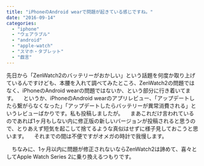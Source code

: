 ```yaml
---
title: "iPhoneのAndroid wearで問題が起きている感じですね。"
date: "2016-09-14"
categories: 
  - "iphone"
  - "ウェアラブル"
  - "android"
  - "apple-watch"
  - "スマホ・タブレット"
  - "戯言"
---
```


先日から「ZenWatch2のバッテリーがおかしい」という話題を何度か取り上げているんですけども、本腰を入れて調べてみたところ、ZenWatch2の問題ではなく、iPhoneのAndroid wearの問題ではないか、という部分に行き着いてます。 　というか、iPhoneのAndroid wearのアプリレビュー、「アップデートしたら繋がらなくなった」「アップデートしたらバッテリーが異常消費される」というレビューばかりです。私も投稿しましたが。 　まあこれだけ言われているのであれば1ヶ月もしない内に修正版の新しいバージョンが投稿されると思うので、とりあえず短気を起こして捨てるような真似はせずに様子見しておこうと思います。 　それまでの間は不便ですがオメガの時計で我慢します。

　ちなみに、1ヶ月以内に問題が修正されないならZenWatch2は諦めて、喜々としてApple Watch Series 2に乗り換えるつもりです。
